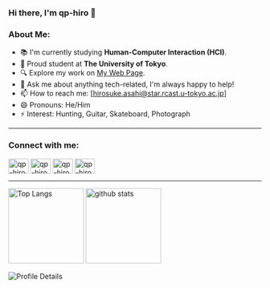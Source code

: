 ### Hi there, I'm qp-hiro 👋

### About Me:
- 📚 I'm currently studying **Human-Computer Interaction (HCI)**.
- 🏫 Proud student at **The University of Tokyo**.
- 🔍 Explore my work on [My Web Page](https://qp-hiro.github.io/Homepage/).
- 💬 Ask me about anything tech-related, I'm always happy to help!
- 📫 How to reach me: [hirosuke.asahi@star.rcast.u-tokyo.ac.jp]
- 😄 Pronouns: He/Him
- ⚡ Interest: Hunting, Guitar, Skateboard, Photograph

---

### Connect with me:
<p align="left">
<a href="https://github.com/qp-hiro"><img align="center" src="https://raw.githubusercontent.com/rahuldkjain/github-profile-readme-generator/master/src/images/icons/Social/github.svg" alt="qp-hiro" height="30" width="40" /></a>
<a href="https://www.instagram.com/hiro.asahi.22/" target="_blank" rel="noopener noreferrer"><img align="center" src="https://raw.githubusercontent.com/rahuldkjain/github-profile-readme-generator/master/src/images/icons/Social/instagram.svg" alt="qp-hiro" height="30" width="40" /></a>
<a href="https://www.facebook.com/hiro.asahi.37/" target="_blank" rel="noopener noreferrer"><img align="center" src="https://raw.githubusercontent.com/rahuldkjain/github-profile-readme-generator/master/src/images/icons/Social/facebook.svg" alt="qp-hiro" height="30" width="40" /></a>
<a href="https://www.youtube.com/channel/UCP0LKD8eFH5t-28rO6rThuA" target="_blank" rel="noopener noreferrer"><img align="center" src="https://raw.githubusercontent.com/rahuldkjain/github-profile-readme-generator/master/src/images/icons/Social/youtube.svg" alt="qp-hiro" height="30" width="40" /></a>
</p>

---

<p align="left"> 
  <img alt="Top Langs" height="150px" src="https://readme-stats-clone-xi.vercel.app/api/top-langs/?username=qp-hiro&layout=compact&show_icons=true&bg_color=eff1f5&text_color=4c4f69&icon_color=8839ef&title_color=179299" />
  <img alt="github stats" height="150px" src="https://readme-stats-clone-xi.vercel.app/api?username=qp-hiro&count_private=true&show_icons=ture&bg_color=eff1f5&text_color=4c4f69&icon_color=8839ef&title_color=179299" />
</p>

![Profile Details](https://github-profile-summary-cards.vercel.app/api/cards/profile-details?username=qp-hiro&theme=github)